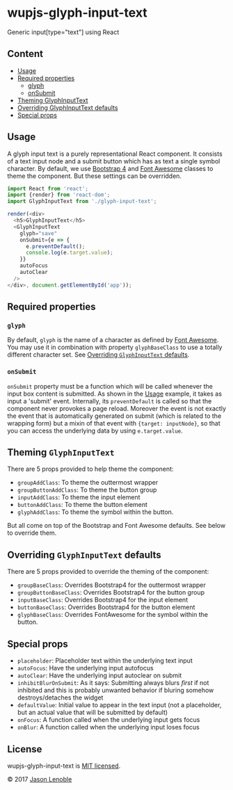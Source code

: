 # wupjs-glyph-input-text
Generic input[type="text"] using React

## Content

* [Usage](#usage)
* [Required properties](#required-properties)
  * [glyph](#glyph)
  * [onSubmit](#onsubmit)
* [Theming GlyphInputText](#theming-glyphinputtext)
* [Overriding GlyphInputText defaults](#overriding-glyphinputtext-defaults)
* [Special props](#special-props)

## Usage

A glyph input text is a purely representational React component. It consists of a text input node and a submit button which has as text a single symbol character. By default, we use [Bootstrap 4](http://getbootstrap.com/) and [Font Awesome](http://fontawesome.io/) classes to theme the component. But these settings can be overridden.

```js
import React from 'react';
import {render} from 'react-dom';
import GlyphInputText from './glyph-input-text';

render(<div>
  <h5>GlyphInputText</h5>
  <GlyphInputText
    glyph="save"
    onSubmit={e => {
      e.preventDefault();
      console.log(e.target.value);
    }}
    autoFocus
    autoClear
  />
</div>, document.getElementById('app'));
```

## Required properties

### `glyph`

By default, `glyph` is the name of a character as defined by [Font Awesome](http://fontawesome.io/icons/). You may use it in combination with property `glyphBaseClass` to use a totally different character set. See [Overriding `GlyphInputText` defaults](#overriding-glyphinputtext-defaults).

### `onSubmit`

`onSubmit` property must be a function which will be called whenever the input box content is submitted. As shown in the [Usage](#usage) example, it takes as input a 'submit' event. Internally, its `preventDefault` is called so that the component never provokes a page reload. Moreover the event is not exactly the event that is automatically generated on submit (which is related to the wrapping form) but a mixin of that event with `{target: inputNode}`, so that you can access the underlying data by using `e.target.value`.

## Theming `GlyphInputText`

There are 5 props provided to help theme the component:

* `groupAddClass`: To theme the outtermost wrapper
* `groupButtonAddClass`: To theme the button group
* `inputAddClass`: To theme the input element
* `buttonAddClass`: To theme the button element
* `glyphAddClass`: To theme the symbol within the button.

But all come on top of the Bootstrap and Font Awesome defaults. See below to override them.

## Overriding `GlyphInputText` defaults

There are 5 props provided to override the theming of the component:

* `groupBaseClass`: Overrides Bootstrap4 for the outtermost wrapper
* `groupButtonBaseClass`: Overrides Bootstrap4 for the button group
* `inputBaseClass`: Overrides Bootstrap4 for the input element
* `buttonBaseClass`: Overrides Bootstrap4 for the button element
* `glyphBaseClass`: Overrides FontAwesome for the symbol within the button.

## Special props

* `placeholder`: Placeholder text within the underlying text input
* `autoFocus`: Have the underlying input autofocus
* `autoClear`: Have the underlying input autoclear on submit
* `inhibitBlurOnSubmit`: As it says: Submitting always blurs *first* if not inhibited and this is probably unwanted behavior if bluring somehow destroys/detaches the widget
* `defaultValue`: Initial value to appear in the text input (not a placeholder, but an actual value that will be submitted by default)
* `onFocus`: A function called when the underlying input gets focus
* `onBlur`: A function called when the underlying input loses focus

## License

wupjs-glyph-input-text is [MIT licensed](./LICENSE).

© 2017 [Jason Lenoble](mailto:jason.lenoble@gmail.com)
